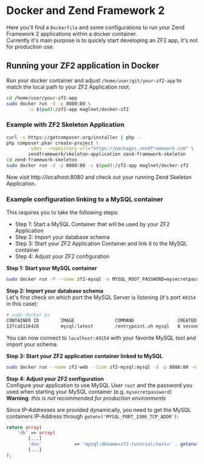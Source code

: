 # Docker and Zend Framework 2

Here you'll find a `Dockerfile` and some configurations to run
your Zend Framework 2 applications within a docker container.  
Currently it's main purpose is to quickly start developing
an ZF2 app, it's not for production use.


## Running your ZF2 application in Docker

Run your docker container and adjust `/home/user/git/your-zf2-app`
to match the local path to your ZF2 Application root.

```bash
cd /home/user/your-zf2-app
sudo docker run -d -p 8080:80 \
        -v $(pwd):/zf2-app maglnet/docker-zf2
```


### Example with ZF2 Skeleton Application

```bash
curl -s https://getcomposer.org/installer | php --
php composer.phar create-project \
        -sdev --repository-url="https://packages.zendframework.com" \
        zendframework/skeleton-application zend-framework-skeleton
cd zend-framework-skeleton
sudo docker run -d -p 8080:80 -v $(pwd):/zf2-app maglnet/docker-zf2
```

Now visit http://localhost:8080 and check out your running
Zend Skeleton Application.


### Example configuration linking to a MySQL container

This requires you to take the following steps:
* Step 1: Start a MySQL Container that will be used by your ZF2 Application
* Step 2: Import your database schema
* Step 3: Start your ZF2 Application Container and link it to the MySQL container
* Step 4: Adjust your ZF2 configuration

**Step 1: Start your MySQL container**  
```bash
sudo docker run -P --name zf2-mysql -e MYSQL_ROOT_PASSWORD=mysecretpassword -d mysql
```

**Step 2: Import your database schema**  
Let's first check on which port the MySQL Server is listening
(it's port `49154` in this case):
```bash
# sudo docker ps
CONTAINER ID        IMAGE               COMMAND                CREATED             STATUS              PORTS                     NAMES
137ca5116426        mysql:latest        /entrypoint.sh mysql   6 seconds ago       Up 6 seconds        0.0.0.0:49154->3306/tcp   zf2-mysql
```
You can now connect to `localhost:49154` with your favorite MySQL tool and import your schema.


**Step 3: Start your ZF2 application container linked to MySQL**  
```bash
sudo docker run --name zf2-web --link zf2-mysql:mysql -d -p 8888:80 -v $(pwd):/zf2-app maglnet/docker-zf2
```

**Step 4: Adjust your ZF2 configuration**  
Configure your application to use MySQL User `root` and the password
you used when starting your MySQL container (e.g. `mysecretpassword`)  
**Warning**: *this is not recommended for production environments*

Since IP-Addresses are provided dynamically, you need to get the MySQL containers
IP-Address through `getenv('MYSQL_PORT_3306_TCP_ADDR')`:

```php
return array(
    'db' => array(
        [...]
        'dsn'            => 'mysql:dbname=zf2-tutorial;host=' . getenv('MYSQL_PORT_3306_TCP_ADDR'),
        [...]
);
```
